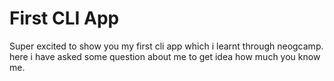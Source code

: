 # First CLI App

Super excited to show you my first cli app which i learnt through neogcamp. 
here i have asked some question about me to get idea how much you know me.